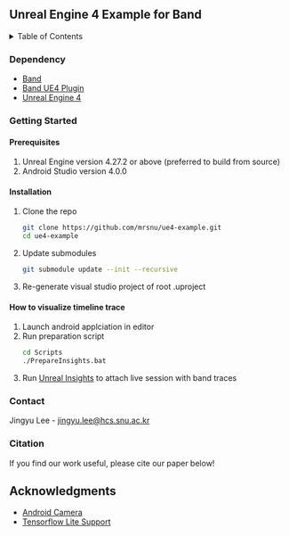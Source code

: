 <!-- ABOUT THE PROJECT -->
## Unreal Engine 4 Example for Band

<!-- TABLE OF CONTENTS -->
<details>
  <summary>Table of Contents</summary>
  <ol>
    <li>
      <a href="#dependency">Dependency</a>
    </li>
    <li>
      <a href="#getting-started">Getting Started</a>
      <ul>
        <li><a href="#prerequisites">Prerequisites</a></li>
        <li><a href="#installation">Installation</a></li>
      </ul>
    </li>
    <li><a href="#contact">Contact</a></li>
    <li><a href="#citation">Citation</a></li>
    <li><a href="#acknowledgments">Acknowledgments</a></li>
  </ol>
</details>




### Dependency

* [Band](https://github.com/mrsnu/tflite)
* [Band UE4 Plugin](https://github.com/mrsnu/ue4-plugin)
* [Unreal Engine 4](https://www.unrealengine.com/en-US/)

<!-- GETTING STARTED -->
### Getting Started

#### Prerequisites

1. Unreal Engine version 4.27.2 or above (preferred to build from source)
2. Android Studio version 4.0.0


#### Installation

1. Clone the repo
   ```sh
   git clone https://github.com/mrsnu/ue4-example.git
   cd ue4-example
   ```
2. Update submodules
   ```sh
   git submodule update --init --recursive
   ```
3. Re-generate visual studio project of root .uproject

#### How to visualize timeline trace
1. Launch android applciation in editor
2. Run preparation script
   ``` sh
   cd Scripts
   ./PrepareInsights.bat
   ```
3. Run [Unreal Insights](https://docs.unrealengine.com/4.27/en-US/TestingAndOptimization/PerformanceAndProfiling/UnrealInsights/) to attach live session with band traces

<!-- CONTACT -->
### Contact

Jingyu Lee - jingyu.lee@hcs.snu.ac.kr


### Citation

If you find our work useful, please cite our paper below!

<!-- ACKNOWLEDGMENTS -->
## Acknowledgments

* [Android Camera](https://forums.unrealengine.com/t/plugin-android-camera/69320)
* [Tensorflow Lite Support](https://github.com/tensorflow/tflite-support)
